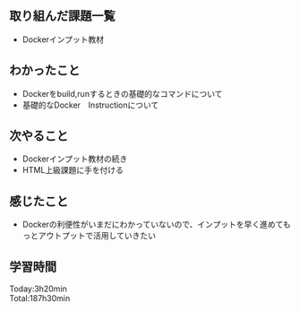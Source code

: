 ## 取り組んだ課題一覧
- Dockerインプット教材
## わかったこと
- Dockerをbuild,runするときの基礎的なコマンドについて
- 基礎的なDocker　Instructionについて
## 次やること
- Dockerインプット教材の続き
- HTML上級課題に手を付ける
## 感じたこと
- Dockerの利便性がいまだにわかっていないので、インプットを早く進めてもっとアウトプットで活用していきたい
## 学習時間
Today:3h20min  
Total:187h30min  
